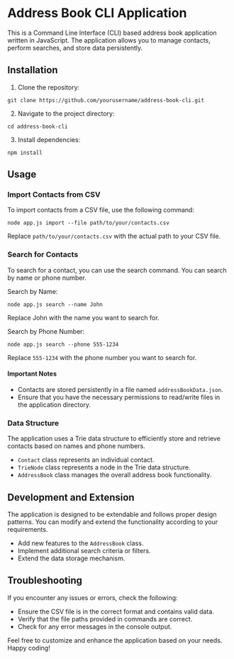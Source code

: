 # Address Book CLI Application

This is a Command Line Interface (CLI) based address book application written in JavaScript. The application allows you to manage contacts, perform searches, and store data persistently.

## Installation

1. Clone the repository:

```
git clone https://github.com/yourusername/address-book-cli.git
```

2. Navigate to the project directory:

```
cd address-book-cli
```

3. Install dependencies:

```
npm install
```

## Usage

### Import Contacts from CSV

To import contacts from a CSV file, use the following command:

```
node app.js import --file path/to/your/contacts.csv
```

Replace `path/to/your/contacts.csv` with the actual path to your CSV file.

### Search for Contacts

To search for a contact, you can use the search command. You can search by name or phone number.

Search by Name:

```
node app.js search --name John
```

Replace John with the name you want to search for.

Search by Phone Number:

```
node app.js search --phone 555-1234
```

Replace `555-1234` with the phone number you want to search for.


#### Important Notes

- Contacts are stored persistently in a file named `addressBookData.json`.
- Ensure that you have the necessary permissions to read/write files in the application directory.



### Data Structure

The application uses a Trie data structure to efficiently store and retrieve contacts based on names and phone numbers.

- `Contact` class represents an individual contact.
- `TrieNode` class represents a node in the Trie data structure.
- `AddressBook` class manages the overall address book functionality.

## Development and Extension

The application is designed to be extendable and follows proper design patterns. You can modify and extend the functionality according to your requirements.

- Add new features to the `AddressBook` class.
- Implement additional search criteria or filters.
- Extend the data storage mechanism.

## Troubleshooting
If you encounter any issues or errors, check the following:

- Ensure the CSV file is in the correct format and contains valid data.
- Verify that the file paths provided in commands are correct.
- Check for any error messages in the console output.


Feel free to customize and enhance the application based on your needs. Happy coding!
